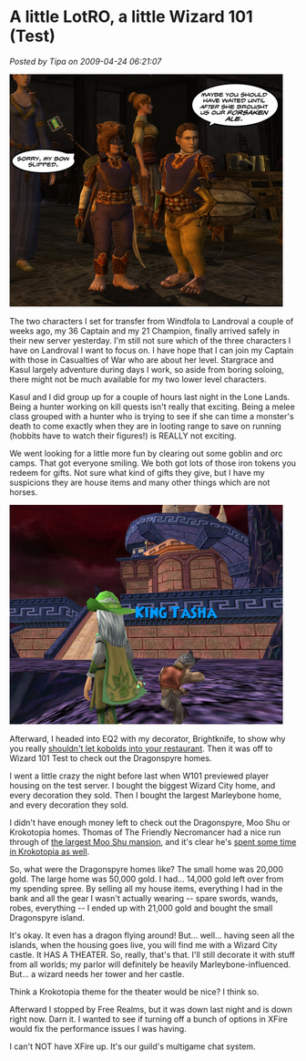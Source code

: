 # A little LotRO, a little Wizard 101 (Test)

*Posted by Tipa on 2009-04-24 06:21:07*

![I was actually aiming for that annoying fly](../../../uploads/2009/04/forsakenale.jpg "I was actually aiming for that annoying fly")

The two characters I set for transfer from Windfola to Landroval a couple of weeks ago, my 36 Captain and my 21 Champion, finally arrived safely in their new server yesterday. I'm still not sure which of the three characters I have on Landroval I want to focus on. I have hope that I can join my Captain with those in Casualties of War who are about her level. Stargrace and Kasul largely adventure during days I work, so aside from boring soloing, there might not be much available for my two lower level characters.

Kasul and I did group up for a couple of hours last night in the Lone Lands. Being a hunter working on kill quests isn't really that exciting. Being a melee class grouped with a hunter who is trying to see if she can time a monster's death to come exactly when they are in looting range to save on running (hobbits have to watch their figures!) is REALLY not exciting.

We went looking for a little more fun by clearing out some goblin and orc camps. That got everyone smiling. We both got lots of those iron tokens you redeem for gifts. Not sure what kind of gifts they give, but I have my suspicions they are house items and many other things which are not horses.

![wizardgraphicalclient-2009-04-23-23-15-26-90](../../../uploads/2009/04/wizardgraphicalclient-2009-04-23-23-15-26-90.jpg "wizardgraphicalclient-2009-04-23-23-15-26-90")

Afterward, I headed into EQ2 with my decorator, Brightknife, to show why you really [shouldn't let kobolds into your restaurant](../../../index.php/2009/04/23/eq2-but-they-said-it-was-all-you-can-eat/). Then it was off to Wizard 101 Test to check out the Dragonspyre homes.

I went a little crazy the night before last when W101 previewed player housing on the test server. I bought the biggest Wizard City home, and every decoration they sold. Then I bought the largest Marleybone home, and every decoration they sold.

I didn't have enough money left to check out the Dragonspyre, Moo Shu or Krokotopia homes. Thomas of The Friendly Necromancer had a nice run through of [the largest Moo Shu mansion](http://thefriendlynecromancer.blogspot.com/2009/04/housing-preview.html), and it's clear he's [spent some time in Krokotopia as well](http://thefriendlynecromancer.blogspot.com/2009/04/you-gotta-get-yourself-some-columns.html).

So, what were the Dragonspyre homes like? The small home was 20,000 gold. The large home was 50,000 gold. I had... 14,000 gold left over from my spending spree. By selling all my house items, everything I had in the bank and all the gear I wasn't actually wearing -- spare swords, wands, robes, everything -- I ended up with 21,000 gold and bought the small Dragonspyre island.

It's okay. It even has a dragon flying around! But... well... having seen all the islands, when the housing goes live, you will find me with a Wizard City castle. It HAS A THEATER. So, really, that's that. I'll still decorate it with stuff from all worlds; my parlor will definitely be heavily Marleybone-influenced. But... a wizard needs her tower and her castle.

Think a Krokotopia theme for the theater would be nice? I think so.

Afterward I stopped by Free Realms, but it was down last night and is down right now. Darn it. I wanted to see if turning off a bunch of options in XFire would fix the performance issues I was having.

I can't NOT have XFire up. It's our guild's multigame chat system.


